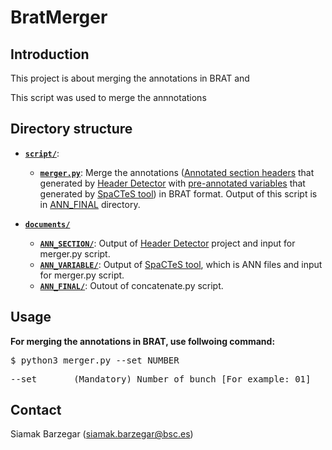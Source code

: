 # BratMerger #

## Introduction

This project is about merging the annotations in BRAT and 

This script was used to merge the annnotations 


## Directory structure

- [**`script/`**](script/): 

  - [**`merger.py`**](script/merger.py): Merge the annotations ([Annotated section headers](root/documents/ANN_SECTION) that generated by [Header Detector](https://github.com/siabar/EHR-HeaderDetector-AnnotationAnalyser) with
    [pre-annotated variables](documents/ANN_VARIABLE) that generated by [SpaCTeS tool](https://github.com/siabar/SpaCTeS)) in BRAT format.
    Output of this script is in [ANN_FINAL](documents/ANN_FINAL) directory.

- [**`documents/`**](documents/)
  - [**`ANN_SECTION/`**](documents/ANN_SECTION/): Output of [Header Detector](https://github.com/siabar/EHR-HeaderDetector-AnnotationAnalyser) project and input for merger.py script.
  - [**`ANN_VARIABLE/`**](documents/ANN_VARIABLE/): Output of [SpaCTeS tool](https://github.com/siabar/SpaCTeS), which is ANN files and input for merger.py script.
  - [**`ANN_FINAL/`**](documents/ANN_FINAL/): Outout of concatenate.py script.

## Usage

**For merging the annotations in BRAT, use follwoing command:**

<pre>
$ python3 merger.py --set NUMBER
</pre>
<pre>
--set       (Mandatory) Number of bunch [For example: 01]
</pre>


## Contact

Siamak Barzegar (siamak.barzegar@bsc.es)
